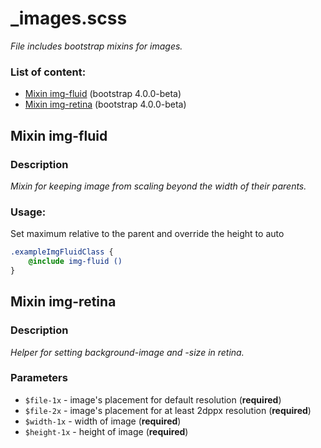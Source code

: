 # _images.scss
_File includes bootstrap mixins for images._

### List of content:

- [Mixin img-fluid](#mixin-img-fluid) (bootstrap 4.0.0-beta)
- [Mixin img-retina](#mixin-img-retina) (bootstrap 4.0.0-beta)


## Mixin img-fluid

### Description
_Mixin for keeping image from scaling beyond the width of their parents._

### Usage: 
Set maximum relative to the parent and override the height to auto

```scss
.exampleImgFluidClass {
    @include img-fluid ()
}
```


## Mixin img-retina

### Description
_Helper for setting background-image and -size in retina._

### Parameters
- `$file-1x` - image's placement for default resolution (**required**)
- `$file-2x` - image's placement for at least 2dppx resolution (**required**)
- `$width-1x` - width of image (**required**)
- `$height-1x` - height of image (**required**)
